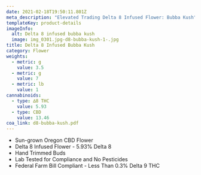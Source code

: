 ```yaml
---
date: 2021-02-18T19:50:11.801Z
meta_description: "Elevated Trading Delta 8 Infused Flower: Bubba Kush"
templateKey: product-details
imageInfo:
  alt: Delta 8 infused bubba kush
  image: img_0301.jpg-d8-bubba-kush-1-.jpg
title: Delta 8 Infused Bubba Kush
category: Flower
weights:
  - metric: g
    value: 3.5
  - metric: g
    value: 7
  - metric: lb
    value: 1
cannabinoids:
  - type: ∆8 THC
    value: 5.93
  - type: CBD
    value: 13.46
coa_link: d8-bubba-kush.pdf
---
```

* Sun-grown Oregon CBD Flower
* Delta 8 Infused Flower - 5.93% Delta 8
* Hand Trimmed Buds
* Lab Tested for Compliance and No Pesticides
* Federal Farm Bill Compliant - Less Than 0.3% Delta 9 THC
